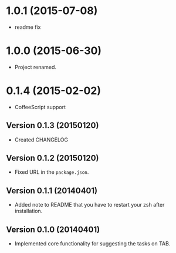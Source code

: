 # 1.0.1 (2015-07-08)

  * readme fix

# 1.0.0 (2015-06-30)

  * Project renamed.

# 0.1.4 (2015-02-02)

  * CoffeeScript support

## Version 0.1.3 (20150120)

  * Created CHANGELOG

## Version 0.1.2 (20150120)

  * Fixed URL in the `package.json`.

## Version 0.1.1 (20140401)

  * Added note to README that you have to restart your zsh after installation.

## Version 0.1.0 (20140401)

  * Implemented core functionality for suggesting the tasks on TAB.


